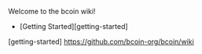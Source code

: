 Welcome to the bcoin wiki!

- [Getting Started][getting-started]

[getting-started] https://github.com/bcoin-org/bcoin/wiki